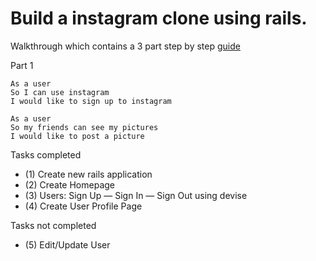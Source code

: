 # Build a instagram clone using rails.

Walkthrough which contains a 3 part step by step
[guide](https://medium.com/luanotes/build-instagram-by-ruby-on-rails-part-1-fef7837ee399)

Part 1

```
As a user
So I can use instagram
I would like to sign up to instagram
```
```
As a user
So my friends can see my pictures
I would like to post a picture
```
Tasks completed
- (1) Create new rails application
- (2) Create Homepage
- (3) Users: Sign Up — Sign In — Sign Out using devise
- (4) Create User Profile Page

Tasks not completed
- (5) Edit/Update User
